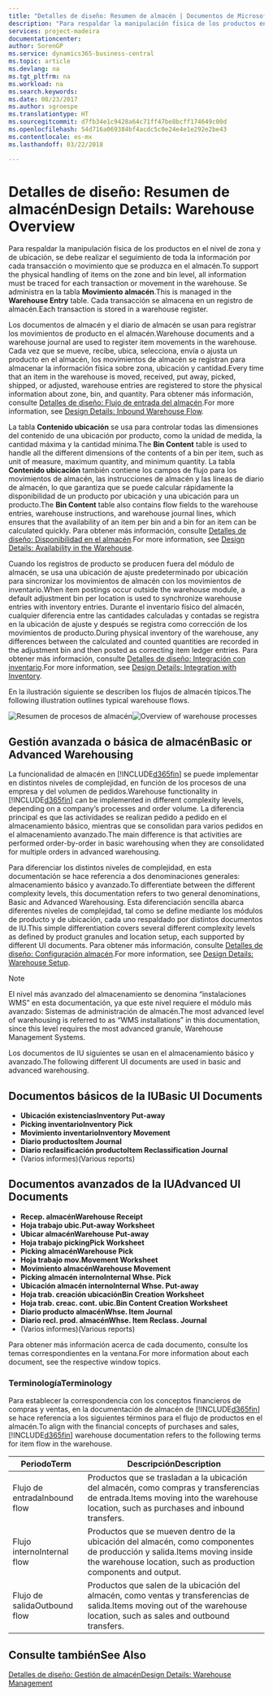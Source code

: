 ```yaml
---
title: "Detalles de diseño: Resumen de almacén | Documentos de Microsoft"
description: "Para respaldar la manipulación física de los productos en el nivel de zona y de ubicación, se debe realizar el seguimiento de toda la información por cada transacción o movimiento que se produzca en el almacén. Se administra en la tabla **Movimiento almacén**. Cada transacción se almacena en un registro de almacén."
services: project-madeira
documentationcenter: 
author: SorenGP
ms.service: dynamics365-business-central
ms.topic: article
ms.devlang: na
ms.tgt_pltfrm: na
ms.workload: na
ms.search.keywords: 
ms.date: 08/23/2017
ms.author: sgroespe
ms.translationtype: HT
ms.sourcegitcommit: d7fb34e1c9428a64c71ff47be8bcff174649c00d
ms.openlocfilehash: 54d716a069384bf4acdc5c0e24e4e1e292e2be43
ms.contentlocale: es-mx
ms.lasthandoff: 03/22/2018

---
```

# <a name="design-details-warehouse-overview"></a><span data-ttu-id="a7bd2-105">Detalles de diseño: Resumen de almacén</span><span class="sxs-lookup"><span data-stu-id="a7bd2-105">Design Details: Warehouse Overview</span></span>
<span data-ttu-id="a7bd2-106">Para respaldar la manipulación física de los productos en el nivel de zona y de ubicación, se debe realizar el seguimiento de toda la información por cada transacción o movimiento que se produzca en el almacén.</span><span class="sxs-lookup"><span data-stu-id="a7bd2-106">To support the physical handling of items on the zone and bin level, all information must be traced for each transaction or movement in the warehouse.</span></span> <span data-ttu-id="a7bd2-107">Se administra en la tabla **Movimiento almacén**.</span><span class="sxs-lookup"><span data-stu-id="a7bd2-107">This is managed in the **Warehouse Entry** table.</span></span> <span data-ttu-id="a7bd2-108">Cada transacción se almacena en un registro de almacén.</span><span class="sxs-lookup"><span data-stu-id="a7bd2-108">Each transaction is stored in a warehouse register.</span></span>  

<span data-ttu-id="a7bd2-109">Los documentos de almacén y el diario de almacén se usan para registrar los movimientos de producto en el almacén.</span><span class="sxs-lookup"><span data-stu-id="a7bd2-109">Warehouse documents and a warehouse journal are used to register item movements in the warehouse.</span></span> <span data-ttu-id="a7bd2-110">Cada vez que se mueve, recibe, ubica, selecciona, envía o ajusta un producto en el almacén, los movimientos de almacén se registran para almacenar la información física sobre zona, ubicación y cantidad.</span><span class="sxs-lookup"><span data-stu-id="a7bd2-110">Every time that an item in the warehouse is moved, received, put away, picked, shipped, or adjusted, warehouse entries are registered to store the physical information about zone, bin, and quantity.</span></span> <span data-ttu-id="a7bd2-111">Para obtener más información, consulte [Detalles de diseño: Flujo de entrada del almacén](design-details-outbound-warehouse-flow.md).</span><span class="sxs-lookup"><span data-stu-id="a7bd2-111">For more information, see [Design Details: Inbound Warehouse Flow](design-details-outbound-warehouse-flow.md).</span></span>  

<span data-ttu-id="a7bd2-112">La tabla **Contenido ubicación** se usa para controlar todas las dimensiones del contenido de una ubicación por producto, como la unidad de medida, la cantidad máxima y la cantidad mínima.</span><span class="sxs-lookup"><span data-stu-id="a7bd2-112">The **Bin Content** table is used to handle all the different dimensions of the contents of a bin per item, such as unit of measure, maximum quantity, and minimum quantity.</span></span> <span data-ttu-id="a7bd2-113">La tabla **Contenido ubicación** también contiene los campos de flujo para los movimientos de almacén, las instrucciones de almacén y las líneas de diario de almacén, lo que garantiza que se puede calcular rápidamente la disponibilidad de un producto por ubicación y una ubicación para un producto.</span><span class="sxs-lookup"><span data-stu-id="a7bd2-113">The **Bin Content** table also contains flow fields to the warehouse entries, warehouse instructions, and warehouse journal lines, which ensures that the availability of an item per bin and a bin for an item can be calculated quickly.</span></span> <span data-ttu-id="a7bd2-114">Para obtener más información, consulte [Detalles de diseño: Disponibilidad en el almacén](design-details-availability-in-the-warehouse.md).</span><span class="sxs-lookup"><span data-stu-id="a7bd2-114">For more information, see [Design Details: Availability in the Warehouse](design-details-availability-in-the-warehouse.md).</span></span>  

<span data-ttu-id="a7bd2-115">Cuando los registros de producto se producen fuera del módulo de almacén, se usa una ubicación de ajuste predeterminado por ubicación para sincronizar los movimientos de almacén con los movimientos de inventario.</span><span class="sxs-lookup"><span data-stu-id="a7bd2-115">When item postings occur outside the warehouse module, a default adjustment bin per location is used to synchronize warehouse entries with inventory entries.</span></span> <span data-ttu-id="a7bd2-116">Durante el inventario físico del almacén, cualquier diferencia entre las cantidades calculadas y contadas se registra en la ubicación de ajuste y después se registra como corrección de los movimientos de producto.</span><span class="sxs-lookup"><span data-stu-id="a7bd2-116">During physical inventory of the warehouse, any differences between the calculated and counted quantities are recorded in the adjustment bin and then posted as correcting item ledger entries.</span></span> <span data-ttu-id="a7bd2-117">Para obtener más información, consulte [Detalles de diseño: Integración con inventario](design-details-integration-with-inventory.md).</span><span class="sxs-lookup"><span data-stu-id="a7bd2-117">For more information, see [Design Details: Integration with Inventory](design-details-integration-with-inventory.md).</span></span>  

<span data-ttu-id="a7bd2-118">En la ilustración siguiente se describen los flujos de almacén típicos.</span><span class="sxs-lookup"><span data-stu-id="a7bd2-118">The following illustration outlines typical warehouse flows.</span></span>  

<span data-ttu-id="a7bd2-119">![Resumen de procesos de almacén](media/design_details_warehouse_management_overview.png "design_details_warehouse_management_overview")</span><span class="sxs-lookup"><span data-stu-id="a7bd2-119">![Overview of warehouse processes](media/design_details_warehouse_management_overview.png "design_details_warehouse_management_overview")</span></span>  

## <a name="basic-or-advanced-warehousing"></a><span data-ttu-id="a7bd2-120">Gestión avanzada o básica de almacén</span><span class="sxs-lookup"><span data-stu-id="a7bd2-120">Basic or Advanced Warehousing</span></span>  
<span data-ttu-id="a7bd2-121">La funcionalidad de almacén en [!INCLUDE[d365fin](includes/d365fin_md.md)] se puede implementar en distintos niveles de complejidad, en función de los procesos de una empresa y del volumen de pedidos.</span><span class="sxs-lookup"><span data-stu-id="a7bd2-121">Warehouse functionality in [!INCLUDE[d365fin](includes/d365fin_md.md)] can be implemented in different complexity levels, depending on a company’s processes and order volume.</span></span> <span data-ttu-id="a7bd2-122">La diferencia principal es que las actividades se realizan pedido a pedido en el almacenamiento básico, mientras que se consolidan para varios pedidos en el almacenamiento avanzado.</span><span class="sxs-lookup"><span data-stu-id="a7bd2-122">The main difference is that activities are performed order-by-order in basic warehousing when they are consolidated for multiple orders in advanced warehousing.</span></span>  

 <span data-ttu-id="a7bd2-123">Para diferenciar los distintos niveles de complejidad, en esta documentación se hace referencia a dos denominaciones generales: almacenamiento básico y avanzado.</span><span class="sxs-lookup"><span data-stu-id="a7bd2-123">To differentiate between the different complexity levels, this documentation refers to two general denominations, Basic and Advanced Warehousing.</span></span> <span data-ttu-id="a7bd2-124">Esta diferenciación sencilla abarca diferentes niveles de complejidad, tal como se define mediante los módulos de producto y de ubicación, cada uno respaldado por distintos documentos de IU.</span><span class="sxs-lookup"><span data-stu-id="a7bd2-124">This simple differentiation covers several different complexity levels as defined by product granules and location setup, each supported by different UI documents.</span></span> <span data-ttu-id="a7bd2-125">Para obtener más información, consulte [Detalles de diseño: Configuración almacén](design-details-warehouse-setup.md).</span><span class="sxs-lookup"><span data-stu-id="a7bd2-125">For more information, see [Design Details: Warehouse Setup](design-details-warehouse-setup.md).</span></span>  

> [!NOTE]  
>  <span data-ttu-id="a7bd2-126">El nivel más avanzado del almacenamiento se denomina “instalaciones WMS” en esta documentación, ya que este nivel requiere el módulo más avanzado: Sistemas de administración de almacén.</span><span class="sxs-lookup"><span data-stu-id="a7bd2-126">The most advanced level of warehousing is referred to as “WMS installations” in this documentation, since this level requires the most advanced granule, Warehouse Management Systems.</span></span>  

 <span data-ttu-id="a7bd2-127">Los documentos de IU siguientes se usan en el almacenamiento básico y avanzado.</span><span class="sxs-lookup"><span data-stu-id="a7bd2-127">The following different UI documents are used in basic and advanced warehousing.</span></span>  

## <a name="basic-ui-documents"></a><span data-ttu-id="a7bd2-128">Documentos básicos de la IU</span><span class="sxs-lookup"><span data-stu-id="a7bd2-128">Basic UI Documents</span></span>  

-   <span data-ttu-id="a7bd2-129">**Ubicación existencias**</span><span class="sxs-lookup"><span data-stu-id="a7bd2-129">**Inventory Put-away**</span></span>  
-   <span data-ttu-id="a7bd2-130">**Picking inventario**</span><span class="sxs-lookup"><span data-stu-id="a7bd2-130">**Inventory Pick**</span></span>  
-   <span data-ttu-id="a7bd2-131">**Movimiento inventario**</span><span class="sxs-lookup"><span data-stu-id="a7bd2-131">**Inventory Movement**</span></span>  
-   <span data-ttu-id="a7bd2-132">**Diario productos**</span><span class="sxs-lookup"><span data-stu-id="a7bd2-132">**Item Journal**</span></span>  
-   <span data-ttu-id="a7bd2-133">**Diario reclasificación producto**</span><span class="sxs-lookup"><span data-stu-id="a7bd2-133">**Item Reclassification Journal**</span></span>  
-   <span data-ttu-id="a7bd2-134">(Varios informes)</span><span class="sxs-lookup"><span data-stu-id="a7bd2-134">(Various reports)</span></span>  

## <a name="advanced-ui-documents"></a><span data-ttu-id="a7bd2-135">Documentos avanzados de la IU</span><span class="sxs-lookup"><span data-stu-id="a7bd2-135">Advanced UI Documents</span></span>  

-   <span data-ttu-id="a7bd2-136">**Recep. almacén**</span><span class="sxs-lookup"><span data-stu-id="a7bd2-136">**Warehouse Receipt**</span></span>  
-   <span data-ttu-id="a7bd2-137">**Hoja trabajo ubic.**</span><span class="sxs-lookup"><span data-stu-id="a7bd2-137">**Put-away Worksheet**</span></span>  
-   <span data-ttu-id="a7bd2-138">**Ubicar almacén**</span><span class="sxs-lookup"><span data-stu-id="a7bd2-138">**Warehouse Put-away**</span></span>  
-   <span data-ttu-id="a7bd2-139">**Hoja trabajo picking**</span><span class="sxs-lookup"><span data-stu-id="a7bd2-139">**Pick Worksheet**</span></span>  
-   <span data-ttu-id="a7bd2-140">**Picking almacén**</span><span class="sxs-lookup"><span data-stu-id="a7bd2-140">**Warehouse Pick**</span></span>  
-   <span data-ttu-id="a7bd2-141">**Hoja trabajo mov.**</span><span class="sxs-lookup"><span data-stu-id="a7bd2-141">**Movement Worksheet**</span></span>  
-   <span data-ttu-id="a7bd2-142">**Movimiento almacén**</span><span class="sxs-lookup"><span data-stu-id="a7bd2-142">**Warehouse Movement**</span></span>  
-   <span data-ttu-id="a7bd2-143">**Picking almacén interno**</span><span class="sxs-lookup"><span data-stu-id="a7bd2-143">**Internal Whse. Pick**</span></span>  
-   <span data-ttu-id="a7bd2-144">**Ubicación almacén interno**</span><span class="sxs-lookup"><span data-stu-id="a7bd2-144">**Internal Whse. Put-away**</span></span>  
-   <span data-ttu-id="a7bd2-145">**Hoja trab. creación ubicación**</span><span class="sxs-lookup"><span data-stu-id="a7bd2-145">**Bin Creation Worksheet**</span></span>  
-   <span data-ttu-id="a7bd2-146">**Hoja trab. creac. cont. ubic.**</span><span class="sxs-lookup"><span data-stu-id="a7bd2-146">**Bin Content Creation Worksheet**</span></span>  
-   <span data-ttu-id="a7bd2-147">**Diario producto almacén**</span><span class="sxs-lookup"><span data-stu-id="a7bd2-147">**Whse. Item Journal**</span></span>  
-   <span data-ttu-id="a7bd2-148">**Diario recl. prod. almacén**</span><span class="sxs-lookup"><span data-stu-id="a7bd2-148">**Whse. Item Reclass. Journal**</span></span>  
-   <span data-ttu-id="a7bd2-149">(Varios informes)</span><span class="sxs-lookup"><span data-stu-id="a7bd2-149">(Various reports)</span></span>  

<span data-ttu-id="a7bd2-150">Para obtener más información acerca de cada documento, consulte los temas correspondientes en la ventana.</span><span class="sxs-lookup"><span data-stu-id="a7bd2-150">For more information about each document, see the respective window topics.</span></span>  

### <a name="terminology"></a><span data-ttu-id="a7bd2-151">Terminología</span><span class="sxs-lookup"><span data-stu-id="a7bd2-151">Terminology</span></span>  
<span data-ttu-id="a7bd2-152">Para establecer la correspondencia con los conceptos financieros de compras y ventas, en la documentación de almacén de [!INCLUDE[d365fin](includes/d365fin_md.md)] se hace referencia a los siguientes términos para el flujo de productos en el almacén.</span><span class="sxs-lookup"><span data-stu-id="a7bd2-152">To align with the financial concepts of purchases and sales, [!INCLUDE[d365fin](includes/d365fin_md.md)] warehouse documentation refers to the following terms for item flow in the warehouse.</span></span>  

|<span data-ttu-id="a7bd2-153">Periodo</span><span class="sxs-lookup"><span data-stu-id="a7bd2-153">Term</span></span>|<span data-ttu-id="a7bd2-154">Descripción</span><span class="sxs-lookup"><span data-stu-id="a7bd2-154">Description</span></span>|  
|----------|---------------------------------------|  
|<span data-ttu-id="a7bd2-155">Flujo de entrada</span><span class="sxs-lookup"><span data-stu-id="a7bd2-155">Inbound flow</span></span>|<span data-ttu-id="a7bd2-156">Productos que se trasladan a la ubicación del almacén, como compras y transferencias de entrada.</span><span class="sxs-lookup"><span data-stu-id="a7bd2-156">Items moving into the warehouse location, such as purchases and inbound transfers.</span></span>|  
|<span data-ttu-id="a7bd2-157">Flujo interno</span><span class="sxs-lookup"><span data-stu-id="a7bd2-157">Internal flow</span></span>|<span data-ttu-id="a7bd2-158">Productos que se mueven dentro de la ubicación del almacén, como componentes de producción y salida.</span><span class="sxs-lookup"><span data-stu-id="a7bd2-158">Items moving inside the warehouse location, such as production components and output.</span></span>|  
|<span data-ttu-id="a7bd2-159">Flujo de salida</span><span class="sxs-lookup"><span data-stu-id="a7bd2-159">Outbound flow</span></span>|<span data-ttu-id="a7bd2-160">Productos que salen de la ubicación del almacén, como ventas y transferencias de salida.</span><span class="sxs-lookup"><span data-stu-id="a7bd2-160">Items moving out of the warehouse location, such as sales and outbound transfers.</span></span>|  

## <a name="see-also"></a><span data-ttu-id="a7bd2-161">Consulte también</span><span class="sxs-lookup"><span data-stu-id="a7bd2-161">See Also</span></span>  
 [<span data-ttu-id="a7bd2-162">Detalles de diseño: Gestión de almacén</span><span class="sxs-lookup"><span data-stu-id="a7bd2-162">Design Details: Warehouse Management</span></span>](design-details-warehouse-management.md)

